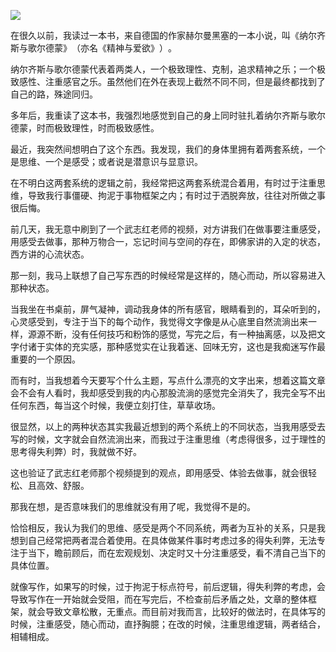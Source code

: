 ![](https://rolen.wiki/wp-content/uploads/2025/06/The-Beauty-of-Balancing-Thought-and-Feeling-768x432.jpeg)

在很久以前，我读过一本书，来自德国的作家赫尔曼黑塞的一本小说，叫《纳尔齐斯与歌尔德蒙》​（亦名《精神与爱欲》​）​。

纳尔齐斯与歌尔德蒙代表着两类人，一个极致理性、克制，追求精神之乐；一个极致感性、注重感官之乐。虽然他们在外在表现上截然不同不同，但是最终都找到了自己的路，殊途同归。

多年后，我重读了这本书，我强烈地感觉到自己的身上同时驻扎着纳尔齐斯与歌尔德蒙，时而极致理性，时而极致感性。

最近，我突然间想明白了这个东西。我发现，我们的身体里拥有着两套系统，一个是思维、一个是感受；或者说是潜意识与显意识。

在不明白这两套系统的逻辑之前，我经常把这两套系统混合着用，有时过于注重思维，导致我行事僵硬、拘泥于事物框架之内；有时过于洒脱奔放，往往对所做之事很后悔。

前几天，我无意中刷到了一个武志红老师的视频，对方讲我们在做事要注重感受，用感受去做事，那种万物合一，忘记时间与空间的存在，即佛家讲的入定的状态，西方讲的心流状态。

那一刻，我马上联想了自己写东西的时候经常是这样的，随心而动，所以容易进入那种状态。

当我坐在书桌前，屏气凝神，调动我身体的所有感官，眼睛看到的，耳朵听到的，心灵感受到，专注于当下的每个动作，我觉得文字像是从心底里自然流淌出来一样，源源不断，没有任何技巧和粉饰的感觉，写完之后，有一种抽离感，以及把文字付诸于实体的充实感，那种感觉实在让我着迷、回味无穷，这也是我痴迷写作最重要的一个原因。

而有时，当我想着今天要写个什么主题，写点什么漂亮的文字出来，想着这篇文章会不会有人看时，我却感受到我的内心那股流淌的感觉完全消失了，我完全写不出任何东西，每当这个时候，我便立刻打住，草草收场。

很显然，以上的两种状态其实我最近想到的两个系统上的不同状态，当我用感受去写的时候，文字就会自然流淌出来，而我过于注重思维（考虑得很多，过于理性的思考得失利弊）时，我就做不好。

这也验证了武志红老师那个视频提到的观点，即用感受、体验去做事，就会很轻松、且高效、舒服。

那我在想，是否意味我们的思维就没有用了呢，我觉得不是的。

恰恰相反，我认为我们的思维、感受是两个不同系统，两者为互补的关系，只是我想到自己经常把两者混合着使用。在具体做某件事时考虑过多的得失利弊，无法专注于当下，瞻前顾后，而在宏观规划、决定时又十分注重感受，看不清自己当下的具体位置。

就像写作，如果写的时候，过于拘泥于标点符号，前后逻辑，得失利弊的考虑，会导致写作在一开始就会受阻，而在写完后，不检查前后矛盾之处，文章的整体框架，就会导致文章松散，无重点。而目前对我而言，比较好的做法时，在具体写的时候，注重感受，随心而动，直抒胸臆；在改的时候，注重思维逻辑，两者结合，相辅相成。